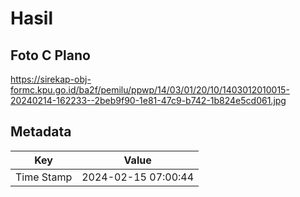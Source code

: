 # Hasil

## Foto C Plano

https://sirekap-obj-formc.kpu.go.id/ba2f/pemilu/ppwp/14/03/01/20/10/1403012010015-20240214-162233--2beb9f90-1e81-47c9-b742-1b824e5cd061.jpg


## Metadata

| Key        | Value               |
| ---------- | ------------------- |
| Time Stamp | 2024-02-15 07:00:44 |



